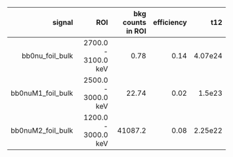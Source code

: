 | **signal**          | **ROI**             | **bkg counts in ROI** | **efficiency** | **t12** |
|--------------------:|--------------------:|----------------------:|---------------:|--------:|
| bb0nu\_foil\_bulk   | 2700.0 - 3100.0 keV | 0.78                  | 0.14           | 4.07e24 |
| bb0nuM1\_foil\_bulk | 2500.0 - 3000.0 keV | 22.74                 | 0.02           | 1.5e23  |
| bb0nuM2\_foil\_bulk | 1200.0 - 3000.0 keV | 41087.2               | 0.08           | 2.25e22 |
